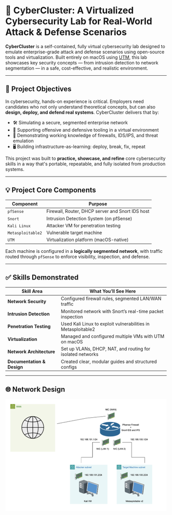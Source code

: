 # 🧠 CyberCluster: A Virtualized Cybersecurity Lab for Real-World Attack & Defense Scenarios

**CyberCluster** is a self-contained, fully virtual cybersecurity lab designed to emulate enterprise-grade attack and defense scenarios using open-source tools and virtualization. Built entirely on macOS using [UTM](https://mac.getutm.app/), this lab showcases key security concepts — from intrusion detection to network segmentation — in a safe, cost-effective, and realistic environment.

---
## 📌 Project Objectives

In cybersecurity, hands-on experience is critical. Employers need candidates who not only understand theoretical concepts, but can also **design, deploy, and defend real systems**. CyberCluster delivers that by:

- 🛠️ Simulating a secure, segmented enterprise network
- 🧪 Supporting offensive and defensive tooling in a virtual environment
- 🧱 Demonstrating working knowledge of firewalls, IDS/IPS, and threat emulation
- 🖥️ Building infrastructure-as-learning: deploy, break, fix, repeat

This project was built to **practice, showcase, and refine** core cybersecurity skills in a way that's portable, repeatable, and fully isolated from production systems.

---

## 💡 Project Core Components

| Component          | Purpose                                      |
|-------------------|----------------------------------------------|
| `pfSense`         | Firewall, Router, DHCP server and Snort IDS host    |
| `Snort`           | Intrusion Detection System (on pfSense)      |
| `Kali Linux`      | Attacker VM for penetration testing          |
| `Metasploitable2` | Vulnerable target machine                    |
| `UTM`             | Virtualization platform (macOS-native)       |

Each machine is configured in a **logically segmented network**, with traffic routed through `pfSense` to enforce visibility, inspection, and defense.

---

## ✅ Skills Demonstrated

| Skill Area             | What You’ll See Here                                    |
|-----------------------|---------------------------------------------------------|
| **Network Security**    | Configured firewall rules, segmented LAN/WAN traffic   |
| **Intrusion Detection** | Monitored network with Snort’s real-time packet inspection |
| **Penetration Testing** | Used Kali Linux to exploit vulnerabilities in Metasploitable2 |
| **Virtualization**      | Managed and configured multiple VMs with UTM on macOS  |
| **Network Architecture**| Set up VLANs, DHCP, NAT, and routing for isolated networks |
| **Documentation & Design** | Created clear, modular guides and structured configs   |


---
## 🌐 Network Design

![Network Topology](https://github.com/tadiusfrank2001/cybercluster/blob/main/cybercluster_topology.png)
